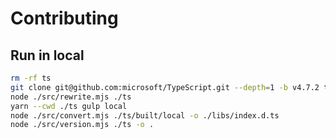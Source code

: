 # Contributing

## Run in local

```sh
rm -rf ts
git clone git@github.com:microsoft/TypeScript.git --depth=1 -b v4.7.2 ts
node ./src/rewrite.mjs ./ts
yarn --cwd ./ts gulp local
node ./src/convert.mjs ./ts/built/local -o ./libs/index.d.ts
node ./src/version.mjs ./ts -o .
```
